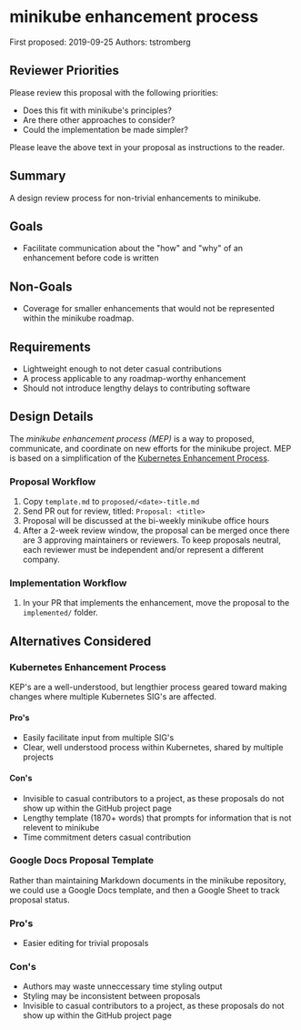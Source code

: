 # minikube enhancement process

First proposed: 2019-09-25
Authors: tstromberg

## Reviewer Priorities

Please review this proposal with the following priorities:

*   Does this fit with minikube's principles?
*   Are there other approaches to consider?
*   Could the implementation be made simpler?

Please leave the above text in your proposal as instructions to the reader.

## Summary

A design review process for non-trivial enhancements to minikube.

## Goals

* Facilitate communication about the "how" and "why" of an enhancement before code is written

## Non-Goals

* Coverage for smaller enhancements that would not be represented within the minikube roadmap.

## Requirements

* Lightweight enough to not deter casual contributions
* A process applicable to any roadmap-worthy enhancement
* Should not introduce lengthy delays to contributing software

## Design Details

The *minikube enhancement process (MEP)* is a way to proposed, communicate, and coordinate on new efforts for the minikube project. MEP is based on a simplification of the [Kubernetes Enhancement Process](https://github.com/kubernetes/enhancements/blob/master/keps/0001-kubernetes-enhancement-proposal-process.md).

### Proposal Workflow

1. Copy `template.md` to `proposed/<date>-title.md`
1. Send PR out for review, titled: `Proposal: <title>`
1. Proposal will be discussed at the bi-weekly minikube office hours
1. After a 2-week review window, the proposal can be merged once there are 3 approving maintainers or reviewers. To keep proposals neutral, each reviewer must be independent and/or represent a different company.

### Implementation Workflow

1. In your PR that implements the enhancement, move the proposal to the `implemented/` folder.

## Alternatives Considered

### Kubernetes Enhancement Process

KEP's are a well-understood, but lengthier process geared toward making changes where multiple Kubernetes SIG's are affected. 

#### Pro's

* Easily facilitate input from multiple SIG's
* Clear, well understood process within Kubernetes, shared by multiple projects

#### Con's

* Invisible to casual contributors to a project, as these proposals do not show up within the GitHub project page
* Lengthy template (1870+ words) that prompts for information that is not relevent to minikube
* Time commitment deters casual contribution

### Google Docs Proposal Template

Rather than maintaining Markdown documents in the minikube repository, we could use a Google Docs template, and then a Google Sheet to track proposal status.

### Pro's

* Easier editing for trivial proposals

### Con's

* Authors may waste unneccessary time styling output
* Styling may be inconsistent between proposals
* Invisible to casual contributors to a project, as these proposals do not show up within the GitHub project page



